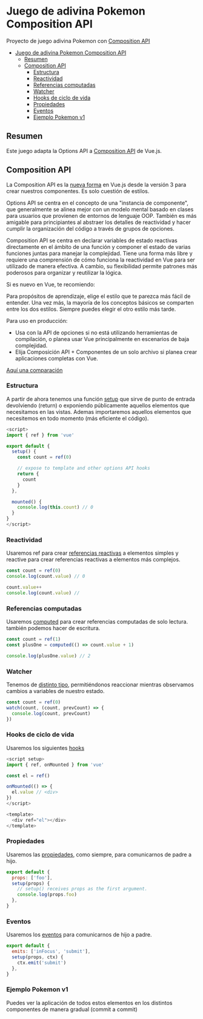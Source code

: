 # Juego de adivina Pokemon Composition API

Proyecto de juego adivina Pokemon con [Composition API](https://vuejs.org/api/composition-api-setup.html#basic-usage)

- [Juego de adivina Pokemon Composition API](#juego-de-adivina-pokemon-composition-api)
  - [Resumen](#resumen)
  - [Composition API](#composition-api)
    - [Estructura](#estructura)
    - [Reactividad](#reactividad)
    - [Referencias computadas](#referencias-computadas)
    - [Watcher](#watcher)
    - [Hooks de ciclo de vida](#hooks-de-ciclo-de-vida)
    - [Propiedades](#propiedades)
    - [Eventos](#eventos)
    - [Ejemplo Pokemon v1](#ejemplo-pokemon-v1)

## Resumen

Este juego adapta la Options API a [Composition API](https://vuejs.org/api/composition-api-setup.html#basic-usage) de Vue.js.

## Composition API

La Composition API es la [nueva forma](https://vuejs.org/guide/introduction.html#api-styles) en Vue.js desde la versión 3 para crear nuestros componentes. Es solo cuestión de estilos.

Options API se centra en el concepto de una "instancia de componente", que generalmente se alinea mejor con un modelo mental basado en clases para usuarios que provienen de entornos de lenguaje OOP. También es más amigable para principiantes al abstraer los detalles de reactividad y hacer cumplir la organización del código a través de grupos de opciones.

Composition API se centra en declarar variables de estado reactivas directamente en el ámbito de una función y componer el estado de varias funciones juntas para manejar la complejidad. Tiene una forma más libre y requiere una comprensión de cómo funciona la reactividad en Vue para ser utilizado de manera efectiva. A cambio, su flexibilidad permite patrones más poderosos para organizar y reutilizar la lógica.

Si es nuevo en Vue, te recomiendo:

Para propósitos de aprendizaje, elige el estilo que te parezca más fácil de entender. Una vez más, la mayoría de los conceptos básicos se comparten entre los dos estilos. Siempre puedes elegir el otro estilo más tarde.

Para uso en producción:

- Usa con la API de opciones si no está utilizando herramientas de compilación, o planea usar Vue principalmente en escenarios de baja complejidad.
- Elija Composición API + Componentes de un solo archivo si planea crear aplicaciones completas con Vue.

[Aquí una comparación](https://vuejs.org/guide/extras/composition-api-faq.html#more-flexible-code-organization)

### Estructura

A partir de ahora tenemos una función [setup](https://vuejs.org/api/composition-api-setup.html) que sirve de punto de entrada devolviendo (return) o exponiendo públicamente aquellos elementos que necesitamos en las vistas. Ademas importaremos aquellos elementos que necesitemos en todo momento (más eficiente el código).

```js
<script>
import { ref } from 'vue'

export default {
  setup() {
    const count = ref(0)

    // expose to template and other options API hooks
    return {
      count
    }
  },

  mounted() {
    console.log(this.count) // 0
  }
}
</script>
```

### Reactividad

Usaremos ref para crear [referencias reactivas](https://vuejs.org/api/reactivity-core.html) a elementos simples y reactive para crear referencias reactivas a elementos más complejos.

```js
const count = ref(0)
console.log(count.value) // 0

count.value++
console.log(count.value) //
```

### Referencias computadas

Usaremos [computed](https://vuejs.org/api/reactivity-core.html#computed) para crear referencias computadas de solo lectura. también podemos hacer de escritura.

```js
const count = ref(1)
const plusOne = computed(() => count.value + 1)

console.log(plusOne.value) // 2
```

### Watcher

Tenemos de [distinto tipo](https://vuejs.org/api/reactivity-core.html#watch), permitiéndonos reaccionar mientras observamos cambios a variables de nuestro estado.

```js
const count = ref(0)
watch(count, (count, prevCount) => {
  console.log(count, prevCount)
})
```

### Hooks de ciclo de vida

Usaremos los siguientes [hooks](https://vuejs.org/api/composition-api-lifecycle.html#onmounted)

```js
<script setup>
import { ref, onMounted } from 'vue'

const el = ref()

onMounted(() => {
  el.value // <div>
})
</script>

<template>
  <div ref="el"></div>
</template>
```

### Propiedades

Usaremos las [propiedades](https://vuejs.org/guide/components/props.html), como siempre, para comunicarnos de padre a hijo.

```js
export default {
  props: ['foo'],
  setup(props) {
    // setup() receives props as the first argument.
    console.log(props.foo)
  },
}
```

### Eventos

Usaremos los [eventos](https://vuejs.org/guide/components/events.html#declaring-emitted-events) para comunicarnos de hijo a padre.

```js
export default {
  emits: ['inFocus', 'submit'],
  setup(props, ctx) {
    ctx.emit('submit')
  },
}
```
### Ejemplo Pokemon v1
Puedes ver la aplicación de todos estos elementos en los distintos componentes de manera gradual (commit a commit)
